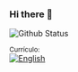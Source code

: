 ### Hi there 👋

<!--
**Roberto-Paulo/Roberto-Paulo** is a ✨ _special_ ✨ repository because its `README.md` (this file) appears on your GitHub profile.

Here are some ideas to get you started:

- 🔭 I’m currently working on ...
- 🌱 I’m currently learning ...
- 👯 I’m looking to collaborate on ...
- 🤔 I’m looking for help with ...
- 💬 Ask me about ...
- 📫 How to reach me: ...
- 😄 Pronouns: ...
- ⚡ Fun fact: ...
-->

![Github Status](https://github-readme-stats.vercel.app/api?username=roberto-paulo&show_icons=true)
<p><small>Currículo: </small><br />
  <a href="https://github.com/Roberto-Paulo/Roberto-Paulo/blob/master/CURRICULO-ROBERTO%20PAULO%20GOMES.pdf">
    <img
         src="https://img.shields.io/badge/-Português-1F6B75.svg?&style=flat-square&logo=DocuSign&logoColor=white"
         alt="English"
    />
  </a>
